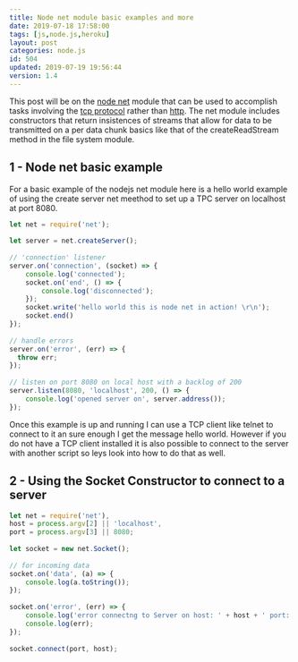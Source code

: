 ```yaml
---
title: Node net module basic examples and more
date: 2019-07-18 17:58:00
tags: [js,node.js,heroku]
layout: post
categories: node.js
id: 504
updated: 2019-07-19 19:56:44
version: 1.4
---
```


This post will be on the [node net](https://nodejs.org/api/net.html) module that can be used to accomplish tasks involving the [tcp protocol](https://en.wikipedia.org/wiki/Transmission_Control_Protocol) rather than [http](https://en.wikipedia.org/wiki/Hypertext_Transfer_Protocol). The net module includes constructors that return insistences of streams that allow for data to be transmitted on a per data chunk basics like that of the createReadStream method in the file system module.

<!-- more -->

## 1 - Node net basic example

For a basic example of the nodejs net module here is a hello world example of using the create server net meethod to set up a TPC server on localhost at port 8080.

```js
let net = require('net');
 
let server = net.createServer();
 
// 'connection' listener
server.on('connection', (socket) => {
    console.log('connected');
    socket.on('end', () => {
        console.log('disconnected');
    });
    socket.write('hello world this is node net in action! \r\n');
    socket.end()
});
 
// handle errors
server.on('error', (err) => {
  throw err;
});
 
// listen on port 8080 on local host with a backlog of 200
server.listen(8080, 'localhost', 200, () => {
    console.log('opened server on', server.address());
});
```

Once this example is up and running I can use a TCP client like telnet to connect to it an sure enough I get the message hello world. However if you do not have a TCP client installed it is also possible to connect to the server with another script so leys look into how to do that as well.

## 2 - Using the Socket Constructor to connect to a server

```js
let net = require('net'),
host = process.argv[2] || 'localhost',
port = process.argv[3] || 8080;
 
let socket = new net.Socket();
 
// for incoming data
socket.on('data', (a) => {
    console.log(a.toString());
});
 
socket.on('error', (err) => {
    console.log('error connectng to Server on host: ' + host + ' port: ' + port);
    console.log(err);
});
 
socket.connect(port, host);
```